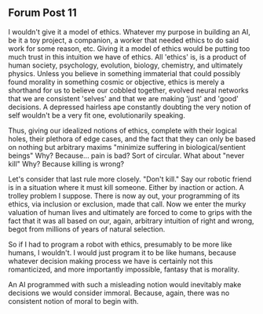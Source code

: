 ## Forum Post 11

I wouldn't give it a model of ethics. Whatever my purpose in building an AI, be it a toy project, a companion, a worker that needed ethics to do said work for some reason, etc. Giving it a model of ethics would be putting too much trust in this intuition we have of ethics. All 'ethics' is, is a product of human society, psychology, evolution, biology, chemistry, and ultimately physics. Unless you believe in something immaterial that could possibly found morality in something cosmic or objective, ethics is merely a shorthand for us to believe our cobbled together, evolved neural networks that we are consistent 'selves' and that we are making 'just' and 'good' decisions. A depressed hairless ape constantly doubting the very notion of self wouldn't be a very fit one, evolutionarily speaking.

Thus, giving our idealized notions of ethics, complete with their logical holes, their plethora of edge cases, and the fact that they can only be based on nothing but arbitrary maxims "minimize suffering in biological/sentient beings" Why? Because... pain is bad? Sort of circular. What about "never kill" Why? Because killing is wrong?

Let's consider that last rule more closely. "Don't kill." Say our robotic friend is in a situation where it must kill someone. Either by inaction or action. A trolley problem I suppose. There is now ay out, your programming of its ethics, via inclusion or exclusion, made that call. Now we enter the murky valuation of human lives and ultimately are forced to come to grips with the fact that it was all based on our, again, arbitrary intuition of right and wrong, begot from millions of years of natural selection.

So if I had to program a robot with ethics, presumably to be more like humans, I wouldn't. I would just program it to be like humans, because whatever decision making process we have is certainly not this romanticized, and more importantly impossible, fantasy that is morality.

An AI programmed with such a misleading notion would inevitably make decisions we would consider immoral. Because, again, there was no consistent notion of moral to begin with.
